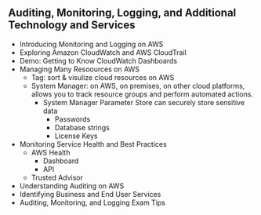 ## Auditing, Monitoring, Logging, and Additional Technology and Services
  - Introducing Monitoring and Logging on AWS
  - Exploring Amazon CloudWatch and AWS CloudTrail
  - Demo: Getting to Know CloudWatch Dashboards
  - Managing Many Resoources on AWS
    - Tag: sort & visulize cloud resources on AWS
    - System Manager: on AWS, on premises, on other cloud platforms, allows you to track resource groups and perform automated actions. 
      - System Manager Parameter Store can securely store sensitive data
        - Passwords
        - Database strings
        - License Keys
  - Monitoring Service Health and Best Practices
    - AWS Health
      - Dashboard
      - API
    - Trusted Advisor
  - Understanding Auditing on AWS
  - Identifying Business and End User Services
  - Auditing, Monitoring, and Logging Exam Tips
